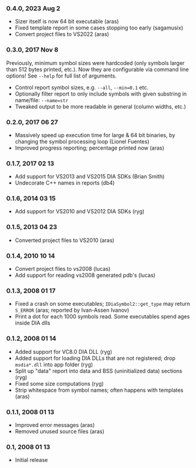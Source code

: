 ### 0.4.0, 2023 Aug 2

- Sizer itself is now 64 bit executable (aras)
- Fixed template report in some cases stopping too early (sagamusix)
- Convert project files to VS2022 (aras)

### 0.3.0, 2017 Nov 8

Previously, minimum symbol sizes were hardcoded (only symbols larger than 512 bytes printed, etc.).
Now they are configurable via command line options! See `--help` for full list of arguments.

- Control report symbol sizes, e.g. `--all`, `--min=0.1` etc.
- Optionally filter report to only include symbols with given substring in name/file: `--name=str`
- Tweaked output to be more readable in general (column widths, etc.)	

### 0.2.0, 2017 06 27

- Massively speed up execution time for large & 64 bit binaries, by changing the symbol processing loop (Lionel Fuentes)
- Improved progress reporting; percentage printed now (aras)

### 0.1.7, 2017 02 13

- Add support for VS2013 and VS2015 DIA SDKs (Brian Smith)
- Undecorate C++ names in reports (db4)

### 0.1.6, 2014 03 15

- Add support for VS2010 and VS2012 DIA SDKs (ryg)

### 0.1.5, 2013 04 23

- Converted project files to VS2010 (aras)

### 0.1.4, 2010 10 14

- Convert project files to vs2008 (lucas)
- Add support for reading vs2008 generated pdb's (lucas)

### 0.1.3, 2008 01 17

- Fixed a crash on some executables; `IDiaSymbol2::get_type` may return `S_ERROR` (aras; reported by Ivan-Assen Ivanov)
- Print a dot for each 1000 symbols read. Some executables spend ages inside DIA dlls
	
### 0.1.2, 2008 01 14

- Added support for VC8.0 DIA DLL (ryg)
- Added support for loading DIA DLLs that are not registered; drop `msdia*.dll` into app folder (ryg)
- Split up "data" report into data and BSS (uninitialized data) sections (ryg)
- Fixed some size computations (ryg)
- Strip whitespace from symbol names; often happens with templates (aras)

### 0.1.1, 2008 01 13

- Improved error messages (aras)
- Removed unused source files (aras)

### 0.1, 2008 01 13

- Initial release
